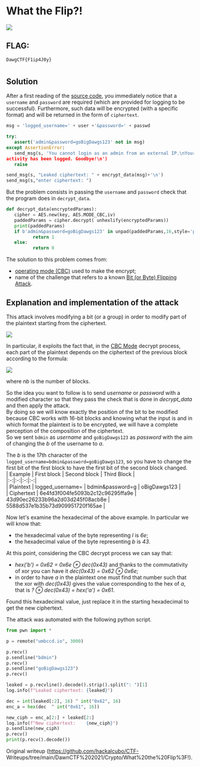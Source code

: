 # What the Flip?!  

  
![](https://i.postimg.cc/3RF1MvLx/Immagine.jpg")  

## FLAG:  
`DawgCTF{F1ip4J0y}`  
#  
## Solution  
After a first reading of the [source code](app.py), you immediately notice
that a `username` and `password` are required (which are provided for logging
to be successful). Furthermore, such data will be encrypted (with a specific
format) and will be returned in the form of `ciphertext`.  
```python  
msg = 'logged_username=' + user +'&password=' + passwd

try:  
   assert('admin&password=goBigDawgs123' not in msg)  
except AssertionError:  
   send_msg(s, 'You cannot login as an admin from an external IP.\nYour
activity has been logged. Goodbye!\n')  
   raise

send_msg(s, "Leaked ciphertext: " + encrypt_data(msg)+'\n')  
send_msg(s,"enter ciphertext: ")  
```  
But the problem consists in passing the `username` and `password` check that
the program does in `decrypt_data`.  
```python  
def decrypt_data(encryptedParams):  
   cipher = AES.new(key, AES.MODE_CBC,iv)  
   paddedParams = cipher.decrypt( unhexlify(encryptedParams))  
   print(paddedParams)  
   if b'admin&password=goBigDawgs123' in unpad(paddedParams,16,style='pkcs7'):  
          return 1  
   else:  
          return 0  
```  
The solution to this problem comes from:  
- [operating mode (CBC)](https://en.wikipedia.org/wiki/Block_cipher_mode_of_operation) used to make the encrypt;  
- name of the challenge that refers to a known [Bit (or Byte) Flipping Attack](https://crypto.stackexchange.com/questions/66085/bit-flipping-attack-on-cbc-mode).

## Explanation and implementation of the attack  
This attack involves modifying a bit (or a group) in order to modify part of
the plaintext starting from the ciphertext.  

  
![](https://i.postimg.cc/TPqPMVDS/bOu8Q.png")  

In particular, it exploits the fact that, in the [CBC
Mode](https://en.wikipedia.org/wiki/Block_cipher_mode_of_operation#Cipher_block_chaining_(CBC))
decrypt process, each part of the plaintext depends on the ciphertext of the
previous block according to the formula:  

  
![](https://i.postimg.cc/XNxyybXh/Immagine.png")  

  
  
where *nb* is the number of blocks.

So the idea you want to follow is to send _username_ or _password_ with a
modified character so that they pass the check that is done in _decrypt_data_
and then apply the attack.  
By doing so we will know exactly the position of the bit to be modified
because CBC works with 16-bit blocks and knowing what the input is and in
which format the plaintext is to be encrypted, we will have a complete
perception of the composition of the ciphertext.  
So we sent `bdmin` as _username_ and `goBigDawgs123` as _password_ with the
aim of changing the _b_ of the username to _a_.

The _b_ is the 17th character of the
`logged_username=bdmin&password=goBigDawgs123`, so you have to change the
first bit of the first block to have the first bit of the second block
changed.  
| Example | First block | Second block | Third Block |  
|:-:|:-:|:-:|:-:|  
| Plaintext | logged_username= | bdmin&password=g | oBigDawgs123 |  
| Ciphertext | 6e4fd3f004fe5093b2c12c96295ffa9e | 43d90ec26233b96a2d03d245f08acb8e | 5588d537e1b35b73d909951720f165ae |

Now let's examine the hexadecimal of the above example. In particular we will
know that:  
- the hexadecimal value of the byte representing _l_ is _6e_;  
- the hexadecimal value of the byte representing _b_ is _43_.

At this point, considering the CBC decrypt process we can say that:  
- _hex('b') = 0x62 = 0x6e ⊕ dec(0x43)_ and thanks to the commutativity of xor you can have it _dec(0x43) = 0x62 ⊕ 0x6e_;  
- in order to have _a_ in the plaintext one must find that number such that the xor with _dec(0x43)_ gives the value corresponding to the hex of _a_, that is _? ⊕ dec(0x43) = hex('a') = 0x61_. 

Found this hexadecimal value, just replace it in the starting hexadecimal to
get the new ciphertext.

The attack was automated with the following python script.  
```python  
from pwn import *

p = remote("umbccd.io", 3000)

p.recv()  
p.sendline("bdmin")  
p.recv()  
p.sendline("goBigDawgs123")  
p.recv()

leaked = p.recvline().decode().strip().split(": ")[1]  
log.info(f"Leaked ciphertext: {leaked}")

dec = int(leaked[:2], 16) ^ int("0x62", 16)  
enc_a = hex(dec  ^ int("0x61", 16))

new_ciph = enc_a[2:] + leaked[2:]  
log.info(f"New ciphertext:    {new_ciph}")  
p.sendline(new_ciph)  
p.recv()  
print(p.recv().decode())  
```  

Original writeup (https://github.com/hackalcubo/CTF-
Writeups/tree/main/DawnCTF%202021/Crypto/What%20the%20Flip%3F!).